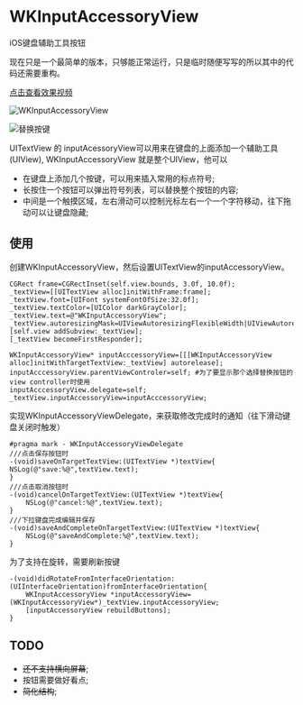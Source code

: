 # WKInputAccessoryView

iOS键盘辅助工具按钮

现在只是一个最简单的版本，只够能正常运行，只是临时随便写写的所以其中的代码还需要重构。

[点击查看效果视频](http://v.youku.com/v_show/id_XNzAzNDg1NzAw.html)

![WKInputAccessoryView](http://farm8.staticflickr.com/7309/12628599893_785fefcf94_o.png)

![替换按键](http://farm3.staticflickr.com/2882/12628558845_2d4e025c65_o.png)

UITextView 的 inputAcessoryView可以用来在键盘的上面添加一个辅助工具(UIView), WKInputAccessoryView 就是整个UIView，他可以

* 在键盘上添加几个按键，可以用来插入常用的标点符号;
* 长按住一个按钮可以弹出符号列表，可以替换整个按钮的内容;
* 中间是一个触摸区域，左右滑动可以控制光标左右一个一个字符移动，往下拖动可以让键盘隐藏;

## 使用
创建WKInputAccessoryView，然后设置UITextView的inputAccessoryView。

    CGRect frame=CGRectInset(self.view.bounds, 3.0f, 10.0f);
    _textView=[[UITextView alloc]initWithFrame:frame];
    _textView.font=[UIFont systemFontOfSize:32.0f];
    _textView.textColor=[UIColor darkGrayColor];
    _textView.text=@"WKInputAccessoryView";
    _textView.autoresizingMask=UIViewAutoresizingFlexibleWidth|UIViewAutoresizingFlexibleHeight;
    [self.view addSubview:_textView];
    [_textView becomeFirstResponder];
    
    WKInputAccessoryView* inputAcccessoryView=[[[WKInputAccessoryView alloc]initWithTargetTextView:_textView] autorelease];
    inputAcccessoryView.parentViewControler=self; #为了要显示那个选择替换按钮的view controller时使用
    inputAcccessoryView.delegate=self;
    _textView.inputAccessoryView=inputAcccessoryView;

实现WKInputAccessoryViewDelegate，来获取修改完成时的通知（往下滑动键盘关闭时触发）

	#pragma mark - WKInputAccessoryViewDelegate
	///点击保存按钮时
	-(void)saveOnTargetTextView:(UITextView *)textView{
    NSLog(@"save:%@",textView.text);
	}
	///点击取消按钮时
	-(void)cancelOnTargetTextView:(UITextView *)textView{
	    NSLog(@"cancel:%@",textView.text);
	}
	///下拉键盘完成编辑并保存
	-(void)saveAndCompleteOnTargetTextView:(UITextView *)textView{
	    NSLog(@"saveAndComplete:%@",textView.text);
	}

为了支持在旋转，需要刷新按键

	-(void)didRotateFromInterfaceOrientation:(UIInterfaceOrientation)fromInterfaceOrientation{
	    WKInputAccessoryView *inputAccessoryView=(WKInputAccessoryView*)_textView.inputAccessoryView;
	    [inputAccessoryView rebuildButtons];
	}


## TODO
* ~~还不支持横向屏幕~~;
* 按钮需要做好看点;
* ~~简化结构~~;

